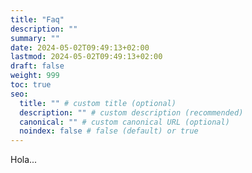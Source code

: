 ```yaml
---
title: "Faq"
description: ""
summary: ""
date: 2024-05-02T09:49:13+02:00
lastmod: 2024-05-02T09:49:13+02:00
draft: false
weight: 999
toc: true
seo:
  title: "" # custom title (optional)
  description: "" # custom description (recommended)
  canonical: "" # custom canonical URL (optional)
  noindex: false # false (default) or true
---
```

Hola...
